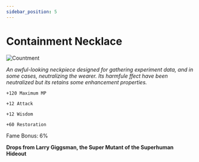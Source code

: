 ```yaml
---
sidebar_position: 5
---
```


# Containment Necklace

![Countment](https://vwiki.valorserver.com/api/item/picture/containment%20necklace)

<i>An awful-looking neckpiece designed for gathering experiment data, and in some cases, neutralizing the wearer. Its harmfule ffect have been neutralized but its retains some enhancement properties.</i>

    +120 Maximum MP
    
    +12 Attack
    
    +12 Wisdom
    
    +60 Restoration
    
Fame Bonus: 6%

**Drops from Larry Giggsman, the Super Mutant of the Superhuman Hideout**
